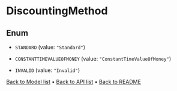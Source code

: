 

# DiscountingMethod

## Enum


* `STANDARD` (value: `"Standard"`)

* `CONSTANTTIMEVALUEOFMONEY` (value: `"ConstantTimeValueOfMoney"`)

* `INVALID` (value: `"Invalid"`)



[Back to Model list](../README.md#documentation-for-models) &#8226; [Back to API list](../README.md#documentation-for-api-endpoints) &#8226; [Back to README](../README.md)


